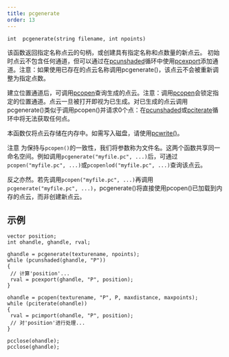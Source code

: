```yaml
---
title: pcgenerate
order: 13
---
```

`int  pcgenerate(string filename, int npoints)`

该函数返回指定名称点云的句柄，或创建具有指定名称和点数量的新点云。
初始时点云不包含任何通道，但可以通过在[pcunshaded](/zh-cn/houdini-vex/point-clouds-and-3d-images/pcunshaded "迭代读写通道中尚未写入数据的点")循环中使用[pcexport](/zh-cn/houdini-vex/point-clouds-and-3d-images/pcexport "在pciterate或pcunshaded循环中向点云写入数据")添加通道。注意：如果使用已存在的点云名称调用pcgenerate()，该点云不会被重新调整为指定点数。

建立位置通道后，可调用[pcopen](/zh-cn/houdini-vex/point-clouds-and-3d-images/pcopen "返回点云文件的句柄")查询生成的点云。注意：调用[pcopen](/zh-cn/houdini-vex/point-clouds-and-3d-images/pcopen "返回点云文件的句柄")会锁定指定的位置通道。点云一旦被打开即视为已生成。对已生成的点云调用pcgenerate()类似于调用pcopen()并请求0个点：在[pcunshaded](/zh-cn/houdini-vex/point-clouds-and-3d-images/pcunshaded "迭代读写通道中尚未写入数据的点")或[pciterate](/zh-cn/houdini-vex/point-clouds-and-3d-images/pciterate "用于迭代pcopen查询中找到的所有点")循环中将无法获取任何点。

本函数仅将点云存储在内存中。如需写入磁盘，请使用[pcwrite()](/zh-cn/houdini-vex/point-clouds-and-3d-images/pcwrite "将数据写入点云文件")。

注意
为保持与`pcopen()`的一致性，我们将参数称为文件名。这两个函数共享同一命名空间。例如调用`pcgenerate("myfile.pc", ...)`后，可通过`pcopen("myfile.pc", ...)`或`pcopenlod("myfile.pc", ...)`查询该点云。

反之亦然。若先调用`pcopen("myfile.pc", ...)`再调用`pcgenerate("myfile.pc", ...)`，pcgenerate()将直接使用pcopen()已加载到内存的点云，而非创建新点云。

## 示例

```vex
vector position;
int ohandle, ghandle, rval;

ghandle = pcgenerate(texturename, npoints);
while (pcunshaded(ghandle, "P"))
{
 // 计算'position'...
 rval = pcexport(ghandle, "P", position);
}

ohandle = pcopen(texturename, "P", P, maxdistance, maxpoints);
while (pciterate(ohandle))
{
 rval = pcimport(ohandle, "P", position);
 // 对'position'进行处理...
}

pcclose(ohandle);
pcclose(ghandle);

```
